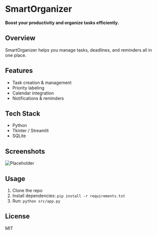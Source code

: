 # SmartOrganizer

**Boost your productivity and organize tasks efficiently.**

## Overview
SmartOrganizer helps you manage tasks, deadlines, and reminders all in one place.

## Features
- Task creation & management
- Priority labeling
- Calendar integration
- Notifications & reminders

## Tech Stack
- Python
- Tkinter / Streamlit
- SQLite

## Screenshots
![Placeholder](assets/screenshot.png)

## Usage
1. Clone the repo  
2. Install dependencies: `pip install -r requirements.txt`  
3. Run: `python src/app.py`

## License
MIT
